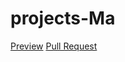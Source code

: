# projects-Ma
[Preview](https://Vlados3611.github.io/projects-Ma/)
[Pull Request](https://github.com/Vlados3611/projects-Ma/pull/1/files)